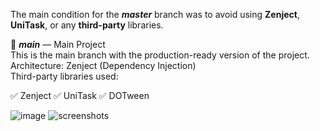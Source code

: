 The main condition for the **_master_** branch was to avoid using **Zenject**, **UniTask**, or any **third-party** libraries.

📌 **_main_** — Main Project<br>
This is the main branch with the production-ready version of the project.
Architecture: Zenject (Dependency Injection)<br>
Third-party libraries used:

✅ Zenject
✅ UniTask
✅ DOTween

![image](https://github.com/user-attachments/assets/a3fbbe4e-6cf7-4d3b-a4d9-f9c9a33c8ef2)
![screenshots](https://github.com/user-attachments/assets/fa9b798d-c851-4c48-ade2-255d0cdec3ae)
